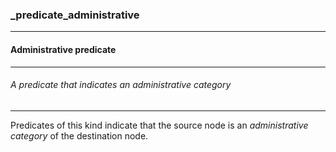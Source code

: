 ### _predicate_administrative



------
#### Administrative predicate



------
###### A predicate that indicates an administrative category



------
Predicates of this kind indicate that the source node is an *administrative category* of the destination node.